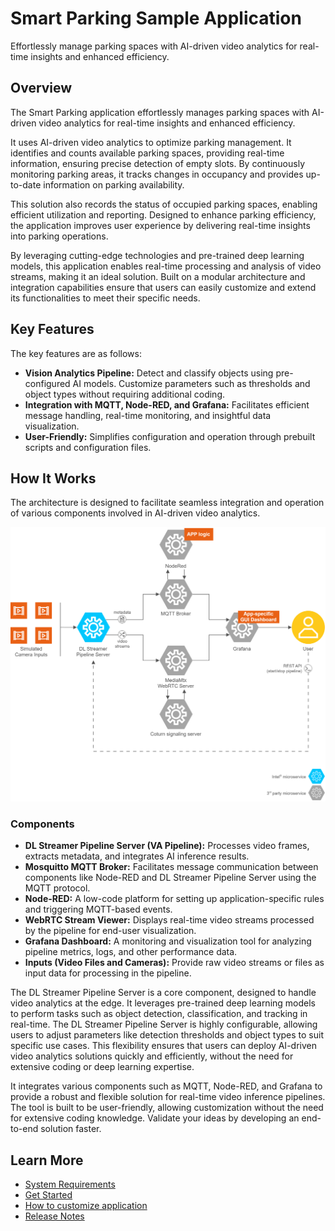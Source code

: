 # Smart Parking Sample Application

Effortlessly manage parking spaces with AI-driven video analytics for real-time insights and enhanced efficiency.

## Overview

The Smart Parking application effortlessly manages parking spaces with AI-driven video analytics for real-time insights and enhanced efficiency.

It uses AI-driven video analytics to optimize parking management. It identifies and counts available parking spaces, providing real-time information, ensuring precise detection of empty slots. By continuously monitoring parking areas, it tracks changes in occupancy and provides up-to-date information on parking availability.

This solution also records the status of occupied parking spaces, enabling efficient utilization and reporting. Designed to enhance parking efficiency, the application improves user experience by delivering real-time insights into parking operations.

By leveraging cutting-edge technologies and pre-trained deep learning models, this application enables real-time processing and analysis of video streams, making it an ideal solution. Built on a modular architecture and integration capabilities ensure that users can easily customize and extend its functionalities to meet their specific needs.

## Key Features

The key features are as follows:

- **Vision Analytics Pipeline:** Detect and classify objects using pre-configured AI models. Customize parameters such as thresholds and object types without requiring additional coding.
- **Integration with MQTT, Node-RED, and Grafana:** Facilitates efficient message handling, real-time monitoring, and insightful data visualization.
- **User-Friendly:** Simplifies configuration and operation through prebuilt scripts and configuration files.

## How It Works

The architecture is designed to facilitate seamless integration and operation of various components involved in AI-driven video analytics.

![Architecture Diagram](./_images/smart-parking-architecture.drawio.svg)

### Components

- **DL Streamer Pipeline Server (VA Pipeline):** Processes video frames, extracts metadata, and integrates AI inference results.
- **Mosquitto MQTT Broker:** Facilitates message communication between components like Node-RED and DL Streamer Pipeline Server using the MQTT protocol.
- **Node-RED:** A low-code platform for setting up application-specific rules and triggering MQTT-based events.
- **WebRTC Stream Viewer:** Displays real-time video streams processed by the pipeline for end-user visualization.
- **Grafana Dashboard:** A monitoring and visualization tool for analyzing pipeline metrics, logs, and other performance data.
- **Inputs (Video Files and Cameras):** Provide raw video streams or files as input data for processing in the pipeline.

The DL Streamer Pipeline Server is a core component, designed to handle video analytics at the edge. It leverages pre-trained deep learning models to perform tasks such as object detection, classification, and tracking in real-time. The DL Streamer Pipeline Server is highly configurable, allowing users to adjust parameters like detection thresholds and object types to suit specific use cases. This flexibility ensures that users can deploy AI-driven video analytics solutions quickly and efficiently, without the need for extensive coding or deep learning expertise.

It integrates various components such as MQTT, Node-RED, and Grafana to provide a robust and flexible solution for real-time video inference pipelines. The tool is built to be user-friendly, allowing customization without the need for extensive coding knowledge. Validate your ideas by developing an end-to-end solution faster.

## Learn More
- [System Requirements](system-requirements.md)
- [Get Started](get-started.md)
- [How to customize application](how-to-customize-application.md)
- [Release Notes](release-notes.md)
